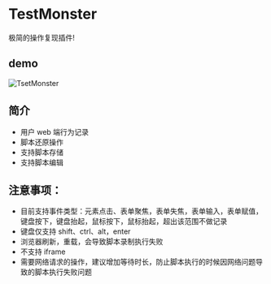 # TestMonster

极简的操作复现插件!
## demo
![TsetMonster](https://user-images.githubusercontent.com/37766068/149703164-3971f3cf-ebde-4110-9a86-4b7a2901e8d2.gif)


## 简介

- 用户 web 端行为记录
- 脚本还原操作
- 支持脚本存储
- 支持脚本编辑

## 注意事项：

- 目前支持事件类型：元素点击、表单聚焦，表单失焦，表单输入，表单赋值，键盘按下，键盘抬起，鼠标按下，鼠标抬起，超出该范围不做记录
- 键盘仅支持 shift、ctrl、alt，enter
- 浏览器刷新，重载，会导致脚本录制执行失败
- 不支持 iframe
- 需要网络请求的操作，建议增加等待时长，防止脚本执行的时候因网络问题导致的脚本执行失败问题
